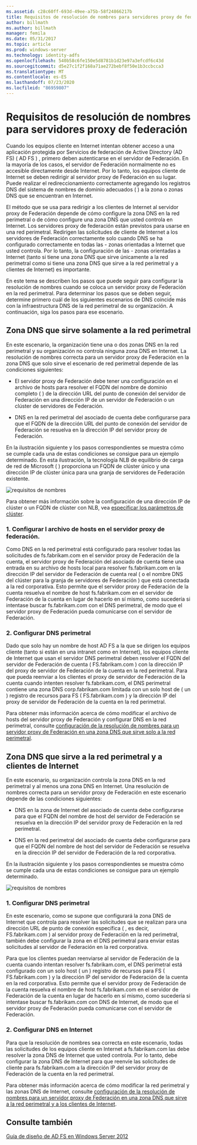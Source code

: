 ```yaml
---
ms.assetid: c28c60ff-693d-49ee-a75b-58f24866217b
title: Requisitos de resolución de nombres para servidores proxy de federación
author: billmath
ms.author: billmath
manager: femila
ms.date: 05/31/2017
ms.topic: article
ms.prod: windows-server
ms.technology: identity-adfs
ms.openlocfilehash: 540b58c6fe150e5d8781b1d23e97a3efcdf6c43d
ms.sourcegitcommit: d5e27c1f2f168a71ae272bebf8f50e1b3ccbcca3
ms.translationtype: MT
ms.contentlocale: es-ES
ms.lasthandoff: 07/23/2020
ms.locfileid: "86959807"
---
```

# <a name="name-resolution-requirements-for-federation-server-proxies"></a>Requisitos de resolución de nombres para servidores proxy de federación

Cuando los equipos cliente en Internet intentan obtener acceso a una aplicación protegida por Servicios de federación de Active Directory (AD FS) \( AD FS \) , primero deben autenticarse en el servidor de Federación. En la mayoría de los casos, el servidor de Federación normalmente no es accesible directamente desde Internet. Por lo tanto, los equipos cliente de Internet se deben redirigir al servidor proxy de Federación en su lugar. Puede realizar el redireccionamiento correctamente agregando los registros DNS del sistema de nombres de dominio adecuados \( \) a la zona o zonas DNS que se encuentran en Internet.  
  
El método que se usa para redirigir a los clientes de Internet al servidor proxy de Federación depende de cómo configure la zona DNS en la red perimetral o de cómo configure una zona DNS que usted controla en Internet. Los servidores proxy de federación están previstos para usarse en una red perimetral. Redirigen las solicitudes de cliente de Internet a los servidores de Federación correctamente solo cuando DNS se ha configurado correctamente en todas las \- zonas orientadas a Internet que usted controla. Por lo tanto, la configuración de las \- zonas orientadas a Internet (tanto si tiene una zona DNS que sirve únicamente a la red perimetral como si tiene una zona DNS que sirve a la red perimetral y a clientes de Internet) es importante.  
  
En este tema se describen los pasos que puede seguir para configurar la resolución de nombres cuando se coloca un servidor proxy de Federación en la red perimetral. Para determinar los pasos que se deben seguir, determine primero cuál de los siguientes escenarios de DNS coincide más con la infraestructura DNS de la red perimetral de su organización. A continuación, siga los pasos para ese escenario.  
  
## <a name="dns-zone-serving-only-the-perimeter-network"></a>Zona DNS que sirve solamente a la red perimetral  
En este escenario, la organización tiene una o dos zonas DNS en la red perimetral y su organización no controla ninguna zona DNS en Internet. La resolución de nombres correcta para un servidor proxy de Federación en la zona DNS que solo sirve el escenario de red perimetral depende de las condiciones siguientes:  
  
-   El servidor proxy de Federación debe tener una configuración en el archivo de hosts para resolver el FQDN del nombre de dominio completo \( \) de la dirección URL del punto de conexión del servidor de Federación en una dirección IP de un servidor de Federación o un clúster de servidores de Federación.  
  
-   DNS en la red perimetral del asociado de cuenta debe configurarse para que el FQDN de la dirección URL del punto de conexión del servidor de Federación se resuelva en la dirección IP del servidor proxy de Federación.  
  
En la ilustración siguiente y los pasos correspondientes se muestra cómo se cumple cada una de estas condiciones se consigue para un ejemplo determinado. En esta ilustración, la tecnología NLB de equilibrio de carga de red de Microsoft \( \) proporciona un FQDN de clúster único y una dirección IP de clúster única para una granja de servidores de Federación existente.  
  
![requisitos de nombres](media/adfs2_deploy_single_fs.gif)  
  
Para obtener más información sobre la configuración de una dirección IP de clúster o un FQDN de clúster con NLB, vea [especificar los parámetros de clúster](https://go.microsoft.com/fwlink/?LinkId=75282).  
  
### <a name="1-configure-the-hosts-file-on-the-federation-server-proxy"></a>1. Configurar l archivo de hosts en el servidor proxy de federación.  
Como DNS en la red perimetral está configurado para resolver todas las solicitudes de fs.fabrikam.com en el servidor proxy de Federación de la cuenta, el servidor proxy de Federación del asociado de cuenta tiene una entrada en su archivo de hosts local para resolver fs.fabrikam.com en la dirección IP del servidor de Federación de cuenta real \( o el nombre DNS del clúster para la granja de servidores de Federación \) que está conectada a la red corporativa. Esto permite que el servidor proxy de Federación de la cuenta resuelva el nombre de host fs.fabrikam.com en el servidor de Federación de la cuenta en lugar de hacerlo en sí mismo, como sucedería si intentase buscar fs.fabrikam.com con el DNS perimetral, de modo que el servidor proxy de Federación pueda comunicarse con el servidor de Federación.  
  
### <a name="2-configure-perimeter-dns"></a>2. Configurar DNS perimetral  
Dado que solo hay un nombre de host AD FS a la que se dirigen los equipos cliente (tanto si están en una intranet como en Internet), los equipos cliente de Internet que usan el servidor DNS perimetral deben resolver el FQDN del servidor de Federación de cuenta \( FS.fabrikam.com \) con la dirección IP del proxy de servidor de Federación de la cuenta en la red perimetral. Para que pueda reenviar a los clientes el proxy de servidor de Federación de la cuenta cuando intenten resolver fs.fabrikam.com, el DNS perimetral contiene una zona DNS corp.fabrikam.com limitada con un solo host de \( un \) registro de recursos para FS \( FS.fabrikam.com \) y la dirección IP del proxy de servidor de Federación de la cuenta en la red perimetral.  
  
Para obtener más información acerca de cómo modificar el archivo de hosts del servidor proxy de Federación y configurar DNS en la red perimetral, consulte [configuración de la resolución de nombres para un servidor proxy de Federación en una zona DNS que sirve solo a la red perimetral](../deployment/configure-name-resolution-for-federation-server-proxy-in-dns-zone-serving-only-perimeter-network.md).  
  
## <a name="dns-zone-serving-both-the-perimeter-network-and-internet-clients"></a>Zona DNS que sirve a la red perimetral y a clientes de Internet  
En este escenario, su organización controla la zona DNS en la red perimetral y al menos una zona DNS en Internet. Una resolución de nombres correcta para un servidor proxy de Federación en este escenario depende de las condiciones siguientes:  
  
-   DNS en la zona de Internet del asociado de cuenta debe configurarse para que el FQDN del nombre de host del servidor de Federación se resuelva en la dirección IP del servidor proxy de Federación en la red perimetral.  
  
-   DNS en la red perimetral del asociado de cuenta debe configurarse para que el FQDN del nombre de host del servidor de Federación se resuelva en la dirección IP del servidor de Federación de la red corporativa.  
  
En la ilustración siguiente y los pasos correspondientes se muestra cómo se cumple cada una de estas condiciones se consigue para un ejemplo determinado.  
  
![requisitos de nombres](media/adfs2_deploy_fsp_3DNS.gif)  
  
### <a name="1-configure-perimeter-dns"></a>1. Configurar DNS perimetral  
En este escenario, como se supone que configurará la zona DNS de Internet que controla para resolver las solicitudes que se realizan para una dirección URL de punto de conexión específica \( , es decir, FS.fabrikam.com \) al servidor proxy de Federación en la red perimetral, también debe configurar la zona en el DNS perimetral para enviar estas solicitudes al servidor de Federación en la red corporativa.  
  
Para que los clientes puedan reenviarse al servidor de Federación de la cuenta cuando intentan resolver fs.fabrikam.com, el DNS perimetral está configurado con un solo host \( un \) registro de recursos para FS \( FS.fabrikam.com \) y la dirección IP del servidor de Federación de la cuenta en la red corporativa. Esto permite que el servidor proxy de Federación de la cuenta resuelva el nombre de host fs.fabrikam.com en el servidor de Federación de la cuenta en lugar de hacerlo en sí mismo, como sucedería si intentase buscar fs.fabrikam.com con DNS de Internet, de modo que el servidor proxy de Federación pueda comunicarse con el servidor de Federación.  
  
### <a name="2-configure-internet-dns"></a>2. Configurar DNS en Internet  
Para que la resolución de nombres sea correcta en este escenario, todas las solicitudes de los equipos cliente en Internet a fs.fabrikam.com las debe resolver la zona DNS de Internet que usted controla. Por lo tanto, debe configurar la zona DNS de Internet para que reenvíe las solicitudes de cliente para fs.fabrikam.com a la dirección IP del servidor proxy de Federación de la cuenta en la red perimetral.  
  
Para obtener más información acerca de cómo modificar la red perimetral y las zonas DNS de Internet, consulte [configuración de la resolución de nombres para un servidor proxy de Federación en una zona DNS que sirve a la red perimetral y a los clientes de Internet](../deployment/configure-name-resolution-for-federation-server-proxy-in-dns-zone-serving-only-perimeter-network.md).  
  
## <a name="see-also"></a>Consulte también
[Guía de diseño de AD FS en Windows Server 2012](AD-FS-Design-Guide-in-Windows-Server-2012.md)
